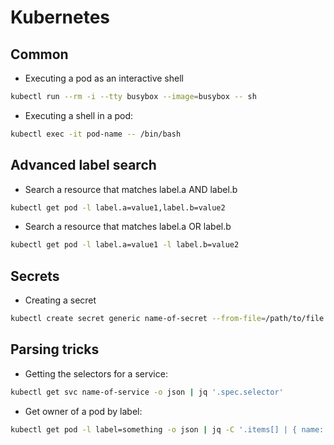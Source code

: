 # Kubernetes

## Common

* Executing a pod as an interactive shell

```bash
kubectl run --rm -i --tty busybox --image=busybox -- sh
```

* Executing a shell in a pod:

```bash
kubectl exec -it pod-name -- /bin/bash
```

## Advanced label search

* Search a resource that matches label.a AND label.b

```bash
kubectl get pod -l label.a=value1,label.b=value2
```

* Search a resource that matches label.a OR label.b

```bash
kubectl get pod -l label.a=value1 -l label.b=value2
```

## Secrets

* Creating a secret

```bash
kubectl create secret generic name-of-secret --from-file=/path/to/file
```

## Parsing tricks

* Getting the selectors for a service:

```bash
kubectl get svc name-of-service -o json | jq '.spec.selector'
```

* Get owner of a pod by label:

```bash
kubectl get pod -l label=something -o json | jq -C '.items[] | { name: .metadata.name, owner: { kind: .metadata.ownerReferences[].kind, name: .metadata.ownerReferences[].name } } '
```
